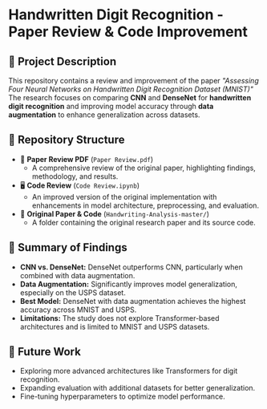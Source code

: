 # **Handwritten Digit Recognition - Paper Review & Code Improvement**

## 📌 Project Description  
This repository contains a review and improvement of the paper _"Assessing Four Neural Networks on Handwritten Digit Recognition Dataset (MNIST)"_  
The research focuses on comparing **CNN** and **DenseNet** for **handwritten digit recognition** and improving model accuracy through **data augmentation** to enhance generalization across datasets.  

## 📂 Repository Structure  
- 📄 **Paper Review PDF** (`Paper Review.pdf`)  
  - A comprehensive review of the original paper, highlighting findings, methodology, and results.  
- 🖥️ **Code Review** (`Code Review.ipynb`)  
  - An improved version of the original implementation with enhancements in model architecture, preprocessing, and evaluation.  
- 📁 **Original Paper & Code** (`Handwriting-Analysis-master/`)  
  - A folder containing the original research paper and its source code.  

## 📝 Summary of Findings  
- **CNN vs. DenseNet:** DenseNet outperforms CNN, particularly when combined with data augmentation.  
- **Data Augmentation:** Significantly improves model generalization, especially on the USPS dataset.  
- **Best Model:** DenseNet with data augmentation achieves the highest accuracy across MNIST and USPS.  
- **Limitations:** The study does not explore Transformer-based architectures and is limited to MNIST and USPS datasets.  

## 📌 Future Work 
- Exploring more advanced architectures like Transformers for digit recognition.
- Expanding evaluation with additional datasets for better generalization.
- Fine-tuning hyperparameters to optimize model performance. 
